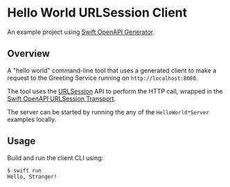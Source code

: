# Hello World URLSession Client

An example project using [Swift OpenAPI Generator](https://github.com/apple/swift-openapi-generator).

## Overview

A "hello world" command-line tool that uses a generated client to make a request to the Greeting Service running on `http://localhost:8080`.

The tool uses the [URLSession](https://developer.apple.com/documentation/foundation/urlsession) API to perform the HTTP call, wrapped in the [Swift OpenAPI URLSession Transport](https://github.com/apple/swift-openapi-urlsession).

The server can be started by running the any of the `HelloWorld*Server` examples locally.

## Usage

Build and run the client CLI using:

```
$ swift run
Hello, Stranger!
```
